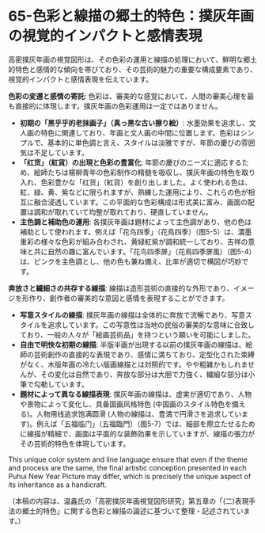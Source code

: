 # 65-色彩と線描の郷土的特色：撲灰年画の視覚的インパクトと感情表現

高密撲灰年画の視覚図形は、その色彩の運用と線描の処理において、鮮明な郷土的特色と感情的な傾向を帯びており、その芸術的魅力の重要な構成要素であり、視覚的インパクトと感情表現を伝えています。

**色彩の変遷と感情の寄託**:
色彩は、審美的な感覚において、人間の審美心理を最も直接的に体現します。撲灰年画の色彩運用は一定ではありません。
*   **初期の「黑乎乎的老抹画子」（真っ黒な古い擦り絵）**: 水墨効果を追求し、文人画の特色に関連しており、年画と文人画の中間に位置します。色彩はシンプルで、基本的に単色調と言え、スタイルは淡雅ですが、年節の慶びの雰囲気は不足しています。
*   **「红货」（紅貨）の出現と色彩の豊富化**: 年節の慶びのニーズに適応するため、絵師たちは楊柳青年の色彩制作の精髄を吸収し、撲灰年画の特色を取り入れ、色彩豊かな「红货」（紅貨）を創り出しました。よく使われる色は、紅、緑、黄、紫などに限られますが、熟練した運用により、これらの色が相互に融合浸透しています。この平面的な色彩構成は形式美に富み、画面の配置は調和が取れていて均整が取れており、硬直していません。
*   **主色調と補助色の運用**: 各撲灰年画は題材によって主色調があり、他の色は補助として使われます。例えば「花鸟四季」（花鳥四季）（图5-5）は、濃墨重彩の様々な色彩が組み合わされ、黄緑紅紫が調和統一しており、吉祥の意味と共に自然の趣に富んでいます。「花鸟四季屏」（花鳥四季屏風）（图5-4）は、ピンクを主色調とし、他の色も兼ね備え、比率が適切で構図が巧妙です。

**奔放さと繊細さの共存する線描**:
線描は造形芸術の直接的な外形であり、イメージを形作り、創作者の審美的な意図と感情を表現することができます。
*   **写意スタイルの線描**: 撲灰年画の線描は全体的に奔放で流暢であり、写意スタイルを追求しています。この写意性は当地の民俗の審美的な意味に合致しており、一般の人々が「絵画芸術品」を持つという願いを可能にしました。
*   **自由で明快な初期の線描**: 半版半画が出現する以前の撲灰年画の線描は、絵師の芸術創作の直接的な表現であり、感情に満ちており、定型化された束縛がなく、木版年画の冷たい版画線描とは対照的です。やや粗雑かもしれませんが、その変化は自然であり、奔放な部分は大胆で力強く、繊細な部分は小筆で勾勒しています。
*   **題材によって異なる線描表現**: 撲灰年画の線描は、虚実が適切であり、人物や景物によって変化し、具备国画风格特色 (中国画のスタイル特色を備える)。人物用线追求饱满圆滑 (人物の線描は、豊満で円滑さを追求しています)。例えば「五福临门」（五福臨門）（图5-7）では、細部を際立たせるために線描が精細で、画面は平面的な装飾効果を示していますが、線描の張力がその芸術的特色を体現しています。

This unique color system and line language ensure that even if the theme and process are the same, the final artistic conception presented in each Puhui New Year Picture may differ, which is precisely the unique aspect of its inheritance as a handicraft.

（本稿の内容は、温鑫氏の「高密撲灰年画視覚図形研究」第五章の「(二)表現手法の郷土的特色」に関する色彩と線描の論述に基づいて整理・記述されています。）
